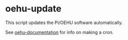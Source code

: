 # oehu-update

This script updates the Pi/OEHU software automatically.

See [oehu-documentation](https://github.com/OEHU/oehu-documentation/blob/master/pi/configure-pi.md#make-cron-that-automatically-pulls-updates-from-git) for info on making a cron.
